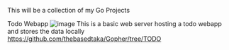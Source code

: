 This will be a collection of my Go Projects

Todo Webapp
![image](https://user-images.githubusercontent.com/118682791/228376759-29230a4b-5059-4026-9d57-e0039db90030.png)
This is a basic web server hosting a todo webapp and stores the data locally
https://github.com/thebasedtaka/Gopher/tree/TODO
